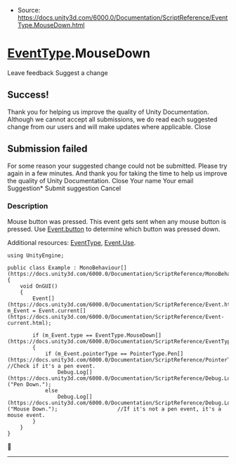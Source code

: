 * Source: https://docs.unity3d.com/6000.0/Documentation/ScriptReference/EventType.MouseDown.html

#  [EventType](https://docs.unity3d.com/6000.0/Documentation/ScriptReference/EventType.html).MouseDown
Leave feedback
Suggest a change
## Success!
Thank you for helping us improve the quality of Unity Documentation. Although we cannot accept all submissions, we do read each suggested change from our users and will make updates where applicable.
Close
## Submission failed
For some reason your suggested change could not be submitted. Please <a>try again</a> in a few minutes. And thank you for taking the time to help us improve the quality of Unity Documentation.
Close
Your name Your email Suggestion* Submit suggestion
Cancel
### Description
Mouse button was pressed.
This event gets sent when any mouse button is pressed. Use [Event.button](https://docs.unity3d.com/6000.0/Documentation/ScriptReference/Event-button.html) to determine which button was pressed down.  
  
Additional resources: [EventType](https://docs.unity3d.com/6000.0/Documentation/ScriptReference/EventType.html), [Event.Use](https://docs.unity3d.com/6000.0/Documentation/ScriptReference/Event.Use.html).
```
using UnityEngine;  
  
public class Example : MonoBehaviour[](https://docs.unity3d.com/6000.0/Documentation/ScriptReference/MonoBehaviour.html)
{
    void OnGUI()
    {
        Event[](https://docs.unity3d.com/6000.0/Documentation/ScriptReference/Event.html) m_Event = Event.current[](https://docs.unity3d.com/6000.0/Documentation/ScriptReference/Event-current.html);  
  
        if (m_Event.type == EventType.MouseDown[](https://docs.unity3d.com/6000.0/Documentation/ScriptReference/EventType.MouseDown.html))
        {
            if (m_Event.pointerType == PointerType.Pen[](https://docs.unity3d.com/6000.0/Documentation/ScriptReference/PointerType.Pen.html))     //Check if it's a pen event.
                Debug.Log[](https://docs.unity3d.com/6000.0/Documentation/ScriptReference/Debug.Log.html)("Pen Down.");
            else 
                Debug.Log[](https://docs.unity3d.com/6000.0/Documentation/ScriptReference/Debug.Log.html)("Mouse Down.");                   //If it's not a pen event, it's a mouse event. 
        }
    }
}

```

* * *
